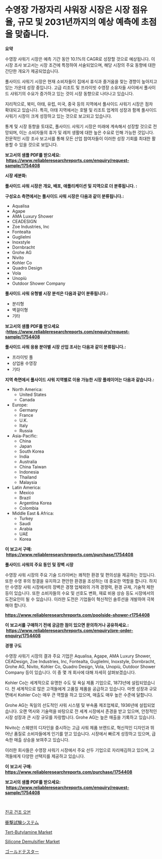 <p><h1>수영장 가장자리 샤워장 시장은 시장 점유율, 규모 및 2031년까지의 예상 예측에 초점을 맞춥니다.</h1></p><p><strong>요약</strong></p>
<p><p>수영장 샤워기 시장은 예측 기간 동안 10.1%의 CAGR로 성장할 것으로 예상됩니다. 이 시장 조사 보고서는 시장 조건에 특정하여 서술되었으며, 해당 시장의 주요 동향에 대한 간단한 개요가 제공되었습니다.</p><p>풀사이드 샤워기 시장은 현재 소비자들이 집에서 휴식과 즐거움을 찾는 경향이 높아지고 있는 가운데 성장 중입니다. 고급 리조트 및 프라이빗 수영장 소유자들 사이에서 풀사이드 샤워기의 수요가 증가하고 있는 것이 시장 동향으로 나타나고 있습니다.</p><p>지리적으로, 북미, 아태, 유럽, 미국, 중국 등의 지역에서 풀사이드 샤워기 시장은 점차 확대되고 있습니다. 특히, 아태 지역에서는 호텔 및 리조트 업계의 성장과 함께 풀사이드 샤워기 시장이 크게 성장하고 있는 것으로 보고되고 있습니다.</p><p>통계 및 시장 동향을 토대로, 풀사이드 샤워기 시장은 미래에 계속해서 성장할 것으로 전망되며, 이는 소비자들의 휴가 및 레저 생활에 대한 높은 수요로 인해 가능한 것입니다.전문적인 시장 조사 보고서를 통해 모든 산업 참여자들이 이러한 성장 기회를 최대한 활용할 수 있을 것으로 보입니다.</p></p>
<p><strong>보고서의 샘플 PDF를 받으세요: &nbsp;<a href="https://www.reliableresearchreports.com/enquiry/request-sample/1754408">https://www.reliableresearchreports.com/enquiry/request-sample/1754408</a></strong></p>
<p><strong>시장 세분화:</strong></p>
<p><strong> 풀사이드 샤워 시장은 개요, 배포, 애플리케이션 및 지역으로 더 분류됩니다. :</strong></p>
<p><strong>구성요소 측면에서는 풀사이드 샤워 시장은 다음과 같이 분류됩니다.:</strong></p>
<p><ul><li>Aqualisa</li><li>Agape</li><li>AMA Luxury Shower</li><li>CEADESIGN</li><li>Zoe Industries, Inc</li><li>Fontealta</li><li>Guglielmi</li><li>Inoxstyle</li><li>Dornbracht</li><li>Grohe AG</li><li>Nivito</li><li>Kohler Co</li><li>Quadro Design</li><li>Vola</li><li>Unopiù</li><li>Outdoor Shower Company</li></ul></p>
<p><strong> 풀사이드 샤워 유형별 시장 분석은 다음과 같이 분류됩니다.:</strong></p>
<p><ul><li>분리형</li><li>벽걸이형</li><li>기타</li></ul></p>
<p><strong>보고서의 샘플 PDF를 받으세요 :<a href="https://www.reliableresearchreports.com/enquiry/request-sample/1754408">https://www.reliableresearchreports.com/enquiry/request-sample/1754408</a></strong></p>
<p><strong> 풀사이드 샤워 응용 분야별 시장 산업 조사는 다음과 같이 분류됩니다.:</strong></p>
<p><ul><li>프라이빗 풀</li><li>상업용 수영장</li><li>기타</li></ul></p>
<p><strong>지역 측면에서 풀사이드 샤워 지역별로 이용 가능한 시장 플레이어는 다음과 같습니다.:</strong></p>
<p><ul>
    <li>
        North America:
        <ul>
            <li>United States</li>
            <li>Canada</li>
        </ul>
    </li>
    <li>
        Europe:
        <ul>
            <li>Germany</li>
            <li>France</li>
            <li>U.K.</li>
            <li>Italy</li>
            <li>Russia</li>
        </ul>
    </li>
    <li>
        Asia-Pacific:
        <ul>
            <li>China</li>
            <li>Japan</li>
            <li>South Korea</li>
            <li>India</li>
            <li>Australia</li>
            <li>China Taiwan</li>
            <li>Indonesia</li>
            <li>Thailand</li>
            <li>Malaysia</li>
        </ul>
    </li>
    <li>
        Latin America:
        <ul>
            <li>Mexico</li>
            <li>Brazil</li>
            <li>Argentina Korea</li>
            <li>Colombia</li>
        </ul>
    </li>
    <li>
        Middle East & Africa:
        <ul>
            <li>Turkey</li>
            <li>Saudi</li>
            <li>Arabia</li>
            <li>UAE</li>
            <li>Korea</li>
        </ul>
    </li>
    </ul></p>
<p><strong>이 보고서 구매: &nbsp;<a href="https://www.reliableresearchreports.com/purchase/1754408">https://www.reliableresearchreports.com/purchase/1754408</a></strong></p>
<p><strong>풀사이드 샤워의 주요 동인 및 장벽 시장</strong></p>
<p><p>수영장 샤워 시장의 주요 기술 드라이버는 쾌적한 환경 및 편의성을 제공하는 것입니다. 또한 수영 후의 청결을 유지하고 편안한 환경을 조성하는 데 중요한 역할을 합니다. 하지만 수영장 샤워 시장에서의 장벽은 경쟁 업체와의 가격 경쟁력, 환경 규제, 기술적 제한 등이 있습니다. 또한 소비자들의 수요 및 선호도 변화, 재료 비용 상승 등도 시장에서의 도전요인이 될 수 있습니다. 이러한 도전은 기업들이 혁신적인 솔루션을 개발하여 극복해야 합니다.</p></p>
<p><strong><a href="https://www.reliableresearchreports.com/poolside-shower-r1754408">https://www.reliableresearchreports.com/poolside-shower-r1754408</a></strong></p>
<p><strong>이 보고서를 구매하기 전에 궁금한 점이 있으면 문의하거나 공유하세요.: &nbsp;<a href="https://www.reliableresearchreports.com/enquiry/pre-order-enquiry/1754408">https://www.reliableresearchreports.com/enquiry/pre-order-enquiry/1754408</a></strong></p>
<p><strong>경쟁 구도</strong></p>
<p><p>수영장 샤워기 시장의 결과 주요 기업은 Aqualisa, Agape, AMA Luxury Shower, CEADesign, Zoe Industries, Inc, Fontealta, Guglielmi, Inoxstyle, Dornbracht, Grohe AG, Nivito, Kohler Co, Quadro Design, Vola, Unopiù, Outdoor Shower Company 등이 있습니다. 이 중 몇 개 회사에 대해 자세히 살펴보겠습니다.</p><p>Kohler Co는 세계적으로 유명한 수도 및 욕실 제품 기업으로, 1873년에 설립되었습니다. 전 세계적으로 많은 고객들에게 고품질 제품을 공급하고 있습니다. 마켓 성장과 규모 면에서 Kohler Co는 매우 큰 역할을 하고 있으며, 매출도 매우 높은 수준에 달합니다.</p><p>Grohe AG는 독일의 선도적인 샤워 시스템 및 부속품 제조업체로, 1936년에 설립되었습니다. 오랜 역사와 기술력을 바탕으로 전 세계 시장에서 존경을 받고 있으며, 안정적인 시장 성장과 큰 시장 규모를 자랑합니다. Grohe AG는 높은 매출을 기록하고 있습니다.</p><p>Nivito는 스웨덴의 디자인을 중시하는 고급 샤워 제품 브랜드로, 혁신적인 디자인과 뛰어난 품질로 소비자들에게 인기를 얻고 있습니다. 시장에서 빠르게 성장하고 있으며, 급속한 매출 상승을 보여주고 있습니다.</p><p>이러한 회사들은 수영장 샤워기 시장에서 주요 선두 기업으로 자리매김하고 있으며, 고객들에게 다양한 선택지를 제공하고 있습니다.</p></p>
<p><strong>이 보고서 구매: &nbsp; <a href="https://www.reliableresearchreports.com/purchase/1754408">https://www.reliableresearchreports.com/purchase/1754408</a></strong></p>
<p><strong>보고서의 샘플 PDF를 받으세요: &nbsp;<a href="https://www.reliableresearchreports.com/enquiry/request-sample/1754408">https://www.reliableresearchreports.com/enquiry/request-sample/1754408</a></strong><strong></strong></p>
<p>&nbsp;</p>
<p><p><a href="https://github.com/Hubertstyenger6685/Market-Research-Report-List-1/blob/main/982796725366.md">진공 건조 오븐</a></p><p><a href="https://github.com/zoetazuur/Market-Research-Report-List-1/blob/main/480022127836.md">衝撃試験システム</a></p><p><a href="https://issuu.com/reportprime-2/docs/tert-butylamine-market-size-2030.pptx">Tert-Butylamine Market</a></p><p><a href="https://www.linkedin.com/pulse/silicone-demulsifier-market-size-reflecting-forecast-88sjc?trackingId=4SfEpU9hew0op9I9%2BzkYCQ%3D%3D">Silicone Demulsifier Market</a></p><p><a href="https://github.com/dadanedu33/Market-Research-Report-List-1/blob/main/132309427835.md">ゴールドテスター</a></p></p>